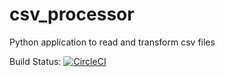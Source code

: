 # csv_processor
Python application to read and transform csv files

Build Status:
[![CircleCI](https://circleci.com/gh/ejparz/csv_processor.svg?style=svg)](https://circleci.com/gh/ejparz/csv_processor)
